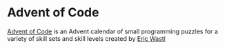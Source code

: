 # Advent of Code

<p><a href="https://adventofcode.com/" target="_blank" rel="noopener noreferrer">Advent of Code</a> is an Advent calendar of small programming puzzles for a variety of skill sets and skill levels created by 
<a href="http://was.tl/" target="_blank" rel="noopener noreferrer">Eric Wastl</a></p>
